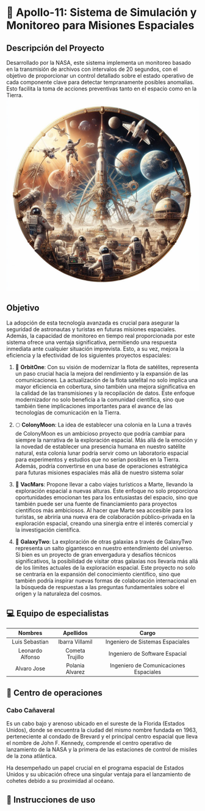 # 🚀 Apollo-11: Sistema de Simulación y Monitoreo para Misiones Espaciales

## Descripción del Proyecto

Desarrollado por la NASA, este sistema implementa un monitoreo basado en la transmisión de archivos con intervalos de 20 segundos, con el objetivo de proporcionar un control detallado sobre el estado operativo de cada componente clave para detectar tempranamente posibles anomalías. Esto facilita la toma de acciones preventivas tanto en el espacio como en la Tierra.
![Apollo11logo](docs/build/html/_static/imageapollo.jpg)

## Objetivo

La adopción de esta tecnología avanzada es crucial para asegurar la seguridad de astronautas y turistas en futuras misiones espaciales. Además, la capacidad de monitoreo en tiempo real proporcionada por este sistema ofrece una ventaja significativa, permitiendo una respuesta inmediata ante cualquier situación imprevista. Esto, a su vez, mejora la eficiencia y la efectividad de los siguientes proyectos espaciales:

1. 📡 **OrbitOne**: Con su visión de modernizar la flota de satélites, representa un paso crucial hacia la mejora del rendimiento y la expansión de las comunicaciones. La actualización de la flota satelital no solo implica una mayor eficiencia en cobertura, sino también una mejora significativa en la calidad de las transmisiones y la recopilación de datos. Este enfoque modernizador no solo beneficia a la comunidad científica, sino que también tiene implicaciones importantes para el avance de las tecnologías de comunicación en la Tierra.

2. 🌕 **ColonyMoon**: La idea de establecer una colonia en la Luna a través de ColonyMoon es un ambicioso proyecto que podría cambiar para siempre la narrativa de la exploración espacial. Más allá de la emoción y la novedad de establecer una presencia humana en nuestro satélite natural, esta colonia lunar podría servir como un laboratorio espacial para experimentos y estudios que no serían posibles en la Tierra. Además, podría convertirse en una base de operaciones estratégica para futuras misiones espaciales más allá de nuestro sistema solar

3. 🌋 **VacMars**: Propone llevar a cabo viajes turísticos a Marte, llevando la exploración espacial a nuevas alturas. Este enfoque no solo proporciona oportunidades emocionan tes para los entusiastas del espacio, sino que también puede ser una fuente de financiamiento para proyectos científicos más ambiciosos. Al hacer que Marte sea accesible para los turistas, se abriría una nueva era de colaboración público-privada en la exploración espacial, creando una sinergia entre el interés comercial y la investigación científica.

4. 🌌 **GalaxyTwo**: La exploración de otras galaxias a través de GalaxyTwo representa un salto gigantesco en nuestro entendimiento del universo. Si bien es un proyecto de gran envergadura y desafíos técnicos significativos, la posibilidad de visitar otras galaxias nos llevaría más allá de los límites actuales de la exploración espacial. Este proyecto no solo se centraría en la expansión del conocimiento científico, sino que también podría inspirar nuevas formas de colaboración internacional en la búsqueda de respuestas a las preguntas fundamentales sobre el origen y la naturaleza del cosmos.

## 💻 Equipo de especialistas 

|  Nombres |  Apellidos | Cargo  |
| :------------: | :------------: | :------------: |
| Luis Sebastian  |  Ibarra Villamil | Ingeniero de Sistemas Espaciales  |
| Leonardo Alfonso  |  Cometa Trujillo | Ingeniero de Software Espacial  |
| Alvaro Jose  | Polania Alvarez | Ingeniero de Comunicaciones Espaciales  |

## 🏢 Centro de operaciones
### Cabo Cañaveral 

Es un cabo bajo y arenoso ubicado en el sureste de la Florida (Estados Unidos), donde se encuentra la ciudad del mismo nombre fundada en 1963, perteneciente al condado de Brevard y el principal centro espacial que lleva el nombre de John F. Kennedy, comprende el centro operativo de lanzamiento de la NASA y la primera de las estaciones de control de misiles de la zona atlántica.

Ha desempeñado un papel crucial en el programa espacial de Estados Unidos y su ubicación ofrece una singular ventaja para el lanzamiento de cohetes debido a su proximidad al océano.

## 📜 Instrucciones de uso
